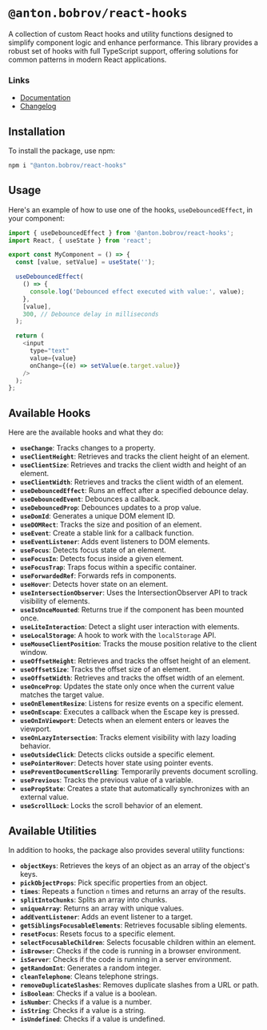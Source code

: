 # `@anton.bobrov/react-hooks`

A collection of custom React hooks and utility functions designed to simplify component logic and enhance performance. This library provides a robust set of hooks with full TypeScript support, offering solutions for common patterns in modern React applications.

### Links
- [Documentation](https://antonbobrov.github.io/react-kit/react-hooks/)
- [Changelog](https://github.com/antonbobrov/react-kit/blob/develop/apps/react-hooks/CHANGELOG.md)

## Installation

To install the package, use npm:

```bash
npm i "@anton.bobrov/react-hooks"
```

## Usage

Here's an example of how to use one of the hooks, `useDebouncedEffect`, in your component:

```js
import { useDebouncedEffect } from '@anton.bobrov/react-hooks';
import React, { useState } from 'react';

export const MyComponent = () => {
  const [value, setValue] = useState('');

  useDebouncedEffect(
    () => {
      console.log('Debounced effect executed with value:', value);
    },
    [value],
    300, // Debounce delay in milliseconds
  );

  return (
    <input
      type="text"
      value={value}
      onChange={(e) => setValue(e.target.value)}
    />
  );
};
```

## Available Hooks

Here are the available hooks and what they do:

- **`useChange`**: Tracks changes to a property.
- **`useClientHeight`**: Retrieves and tracks the client height of an element.
- **`useClientSize`**: Retrieves and tracks the client width and height of an element.
- **`useClientWidth`**: Retrieves and tracks the client width of an element.
- **`useDebouncedEffect`**: Runs an effect after a specified debounce delay.
- **`useDebouncedEvent`**: Debounces a callback.
- **`useDebouncedProp`**: Debounces updates to a prop value.
- **`useDomId`**: Generates a unique DOM element ID.
- **`useDOMRect`**: Tracks the size and position of an element.
- **`useEvent`**: Create a stable link for a callback function.
- **`useEventListener`**: Adds event listeners to DOM elements.
- **`useFocus`**: Detects focus state of an element.
- **`useFocusIn`**: Detects focus inside a given element.
- **`useFocusTrap`**: Traps focus within a specific container.
- **`useForwardedRef`**: Forwards refs in components.
- **`useHover`**: Detects hover state on an element.
- **`useIntersectionObserver`**: Uses the IntersectionObserver API to track visibility of elements.
- **`useIsOnceMounted`**: Returns true if the component has been mounted once.
- **`useLiteInteraction`**: Detect a slight user interaction with elements.
- **`useLocalStorage`**: A hook to work with the `localStorage` API.
- **`useMouseClientPosition`**: Tracks the mouse position relative to the client window.
- **`useOffsetHeight`**: Retrieves and tracks the offset height of an element.
- **`useOffsetSize`**: Tracks the offset size of an element.
- **`useOffsetWidth`**: Retrieves and tracks the offset width of an element.
- **`useOnceProp`**: Updates the state only once when the current value matches the target value.
- **`useOnElementResize`**: Listens for resize events on a specific element.
- **`useOnEscape`**: Executes a callback when the Escape key is pressed.
- **`useOnInViewport`**: Detects when an element enters or leaves the viewport.
- **`useOnLazyIntersection`**: Tracks element visibility with lazy loading behavior.
- **`useOutsideClick`**: Detects clicks outside a specific element.
- **`usePointerHover`**: Detects hover state using pointer events.
- **`usePreventDocumentScrolling`**: Temporarily prevents document scrolling.
- **`usePrevious`**: Tracks the previous value of a variable.
- **`usePropState`**: Creates a state that automatically synchronizes with an external value.
- **`useScrollLock`**: Locks the scroll behavior of an element.

## Available Utilities

In addition to hooks, the package also provides several utility functions:

- **`objectKeys`**: Retrieves the keys of an object as an array of the object's keys.
- **`pickObjectProps`**: Pick specific properties from an object.
- **`times`**: Repeats a function `n` times and returns an array of the results.
- **`splitIntoChunks`**: Splits an array into chunks.
- **`uniqueArray`**: Returns an array with unique values.
- **`addEventListener`**: Adds an event listener to a target.
- **`getSiblingsFocusableElements`**: Retrieves focusable sibling elements.
- **`resetFocus`**: Resets focus to a specific element.
- **`selectFocusableChildren`**: Selects focusable children within an element.
- **`isBrowser`**: Checks if the code is running in a browser environment.
- **`isServer`**: Checks if the code is running in a server environment.
- **`getRandomInt`**: Generates a random integer.
- **`cleanTelephone`**: Cleans telephone strings.
- **`removeDuplicateSlashes`**: Removes duplicate slashes from a URL or path.
- **`isBoolean`**: Checks if a value is a boolean.
- **`isNumber`**: Checks if a value is a number.
- **`isString`**: Checks if a value is a string.
- **`isUndefined`**: Checks if a value is undefined.
